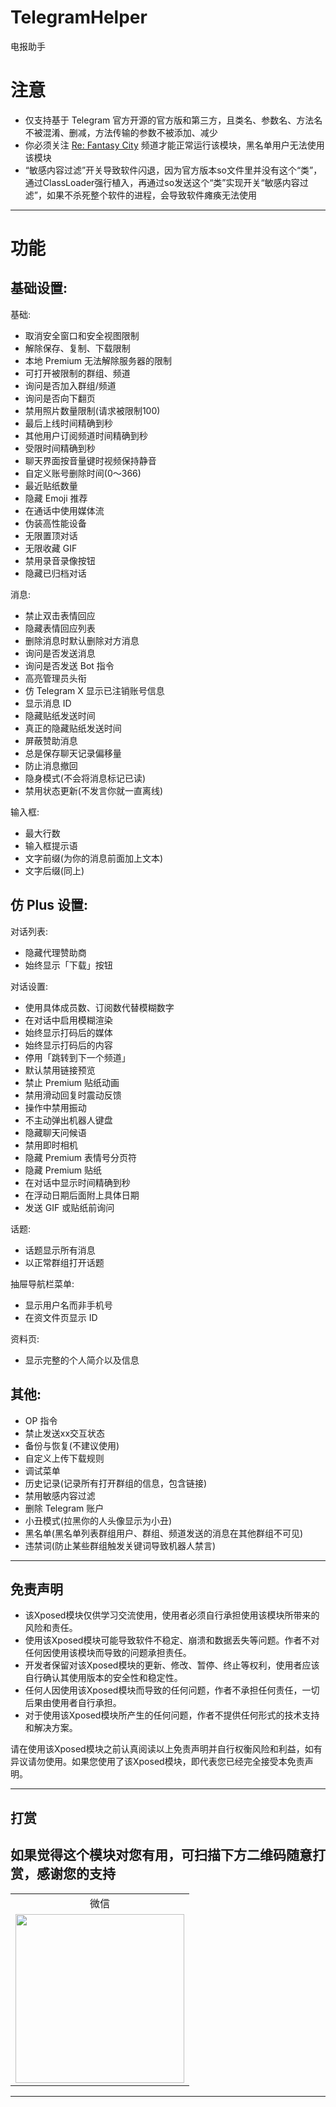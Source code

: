 # TelegramHelper
电报助手

# 注意
- 仅支持基于 Telegram 官方开源的官方版和第三方，且类名、参数名、方法名不被混淆、删减，方法传输的参数不被添加、减少
- 你必须关注 [Re: Fantasy City](https://t.me/ReFantasyCity) 频道才能正常运行该模块，黑名单用户无法使用该模块
- “敏感内容过滤”开关导致软件闪退，因为官方版本so文件里并没有这个“类”，通过ClassLoader强行植入，再通过so发送这个“类”实现开关“敏感内容过滤”，如果不杀死整个软件的进程，会导致软件瘫痪无法使用

---

# 功能
## 基础设置:
基础:

- 取消安全窗口和安全视图限制
- 解除保存、复制、下载限制
- 本地 Premium 无法解除服务器的限制
- 可打开被限制的群组、频道
- 询问是否加入群组/频道
- 询问是否向下翻页
- 禁用照片数量限制(请求被限制100)
- 最后上线时间精确到秒
- 其他用户订阅频道时间精确到秒
- 受限时间精确到秒
- 聊天界面按音量键时视频保持静音
- 自定义账号删除时间(0～366)
- 最近贴纸数量
- 隐藏 Emoji 推荐
- 在通话中使用媒体流
- 伪装高性能设备
- 无限置顶对话
- 无限收藏 GIF
- 禁用录音录像按钮
- 隐藏已归档对话

消息:
- 禁止双击表情回应
- 隐藏表情回应列表
- 删除消息时默认删除对方消息
- 询问是否发送消息
- 询问是否发送 Bot 指令
- 高亮管理员头衔
- 仿 Telegram X 显示已注销账号信息
- 显示消息 ID
- 隐藏贴纸发送时间
- 真正的隐藏贴纸发送时间
- 屏蔽赞助消息
- 总是保存聊天记录偏移量
- 防止消息撤回
- 隐身模式(不会将消息标记已读)
- 禁用状态更新(不发言你就一直离线)

输入框:
- 最大行数
- 输入框提示语
- 文字前缀(为你的消息前面加上文本)
- 文字后缀(同上)

## 仿 Plus 设置:

对话列表:
- 隐藏代理赞助商
- 始终显示「下载」按钮

对话设置:
- 使用具体成员数、订阅数代替模糊数字
- 在对话中启用模糊渲染
- 始终显示打码后的媒体
- 始终显示打码后的内容
- 停用「跳转到下一个频道」
- 默认禁用链接预览
- 禁止 Premium 贴纸动画
- 禁用滑动回复时震动反馈
- 操作中禁用振动
- 不主动弹出机器人键盘
- 隐藏聊天问候语
- 禁用即时相机
- 隐藏 Premium 表情号分页符
- 隐藏 Premium 贴纸
- 在对话中显示时间精确到秒
- 在浮动日期后面附上具体日期
- 发送 GIF 或贴纸前询问

话题:
- 话题显示所有消息
- 以正常群组打开话题

抽屉导航栏菜单:
- 显示用户名而非手机号
- 在资文件页显示 ID

资料页:
- 显示完整的个人简介以及信息

## 其他:
- OP 指令
- 禁止发送xx交互状态
- 备份与恢复(不建议使用)
- 自定义上传下载规则
- 调试菜单
- 历史记录(记录所有打开群组的信息，包含链接)
- 禁用敏感内容过滤
- 删除 Telegram 账户
- 小丑模式(拉黑你的人头像显示为小丑)
- 黑名单(黑名单列表群组用户、群组、频道发送的消息在其他群组不可见)
- 违禁词(防止某些群组触发关键词导致机器人禁言)

---

## 免责声明

* 该Xposed模块仅供学习交流使用，使用者必须自行承担使用该模块所带来的风险和责任。
* 使用该Xposed模块可能导致软件不稳定、崩溃和数据丢失等问题。作者不对任何因使用该模块而导致的问题承担责任。
* 开发者保留对该Xposed模块的更新、修改、暂停、终止等权利，使用者应该自行确认其使用版本的安全性和稳定性。
* 任何人因使用该Xposed模块而导致的任何问题，作者不承担任何责任，一切后果由使用者自行承担。
* 对于使用该Xposed模块所产生的任何问题，作者不提供任何形式的技术支持和解决方案。

请在使用该Xposed模块之前认真阅读以上免责声明并自行权衡风险和利益，如有异议请勿使用。如果您使用了该Xposed模块，即代表您已经完全接受本免责声明。

---

## 打赏

## 如果觉得这个模块对您有用，可扫描下方二维码随意打赏，感谢您的支持

<table>
<tr>
<td align=center>微信</td>
</tr>

<tr>
<td>
<img src="https://ghproxy.com/https://github.com/unexpecteds/TelegramHelper/blob/main/Screenshots/wx.png" width=270 >
</td>
</tr>

</table>

---
